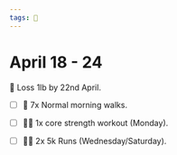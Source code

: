 ```yaml
---
tags: 📆
---
```


# April 18 - 24

🥇 Loss 1lb by 22nd April.

- [ ] 🚶 7x Normal morning walks.
- [ ] 🏋‍♀ 1x core strength workout (Monday).
- [ ] 🏃‍♀ 2x 5k Runs (Wednesday/Saturday).

